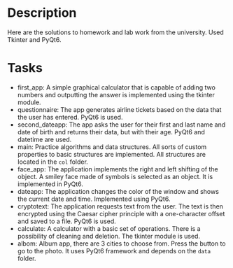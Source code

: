 # Description
Here are the solutions to homework and lab work from the university.
Used Tkinter and PyQt6.

# Tasks
- first_app: A simple graphical calculator that is capable of adding two numbers and outputting the answer is implemented using the tkinter module.
- questionnaire: The app generates airline tickets based on the data that the user has entered. PyQt6 is used.
- second_dateapp: The app asks the user for their first and last name and date of birth and returns their data, but with their age. PyQt6 and datetime are used.
- main: Practice algorithms and data structures. All sorts of custom properties to basic structures are implemented. All structures are located in the `col` folder.
- face_app: The application implements the right and left shifting of the object. A smiley face made of symbols is selected as an object. It is implemented in PyQt6.
- dateapp: The application changes the color of the window and shows the current date and time. Implemented using PyQt6.
- cryptotext: The application requests text from the user. The text is then encrypted using the Caesar cipher principle with a one-character offset and saved to a file. PyQt6 is used.
- calculate: A calculator with a basic set of operations. There is a possibility of cleaning and deletion. The tkinter module is used.
- albom: Album app, there are 3 cities to choose from. Press the button to go to the photo. It uses PyQt6 framework and depends on the `data` folder.
